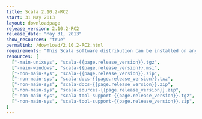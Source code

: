```yaml
---
title: Scala 2.10.2-RC2
start: 31 May 2013
layout: downloadpage
release_version: 2.10.2-RC2
release_date: "May 31, 2013"
show_resources: "true"
permalink: /download/2.10.2-RC2.html
requirements: "This Scala software distribution can be installed on any Unix-like or Windows system. It requires the Java runtime version 1.6 or later, which can be downloaded <a href='http://www.java.com/'>here</a>."
resources: [
  ["-main-unixsys", "scala-{{page.release_version}}.tgz",                 "/files/archive/scala-{{page.release_version}}.tgz",                           "Max OS X, Unix, Cygwin",     "20 MB"],
  ["-main-windows", "scala-{{page.release_version}}.msi",                 "/files/archive/scala-{{page.release_version}}.msi",                           "Windows (msi installer)",    "60 MB"],
  ["-non-main-sys", "scala-{{page.release_version}}.zip",                 "/files/archive/scala-{{page.release_version}}.zip",                           "Windows",                    "29 MB"],
  ["-non-main-sys", "scala-docs-{{page.release_version}}.txz",            "/files/archive/scala-docs-{{page.release_version}}.txz",                      "API docs",                   "4 MB"],
  ["-non-main-sys", "scala-docs-{{page.release_version}}.zip",            "/files/archive/scala-docs-{{page.release_version}}.zip",                      "API docs",                   "33 MB"],
  ["-non-main-sys", "scala-sources-{{page.release_version}}.zip",         "https://github.com/scala/scala/archive/v{{page.release_version}}.tar.gz",     "sources",                    ""],
  ["-non-main-sys", "scala-tool-support-{{page.release_version}}.tgz",    "/files/archive/scala-tool-support-{{page.release_version}}.tgz",              "Scala Tool Support (tgz)",   "25 KB"],
  ["-non-main-sys", "scala-tool-support-{{page.release_version}}.zip",    "/files/archive/scala-tool-support-{{page.release_version}}.zip",              "Scala Tool Support (zip)",   "46 KB"]
]
---
```


